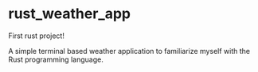 # rust_weather_app
First rust project!

A simple terminal based weather application to familiarize myself with the Rust programming language.
